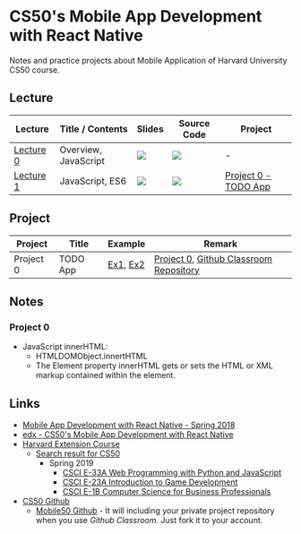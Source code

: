 # CS50's Mobile App Development with React Native
Notes and practice projects about Mobile Application of Harvard University CS50 course.

## Lecture

Lecture|Title / Contents|Slides|Source Code|Project
-------|----------------|------|-----------|-------
[Lecture 0](https://video.cs50.net/mobile/2018/spring/lectures/0)|Overview, JavaScript|[![](https://cdn1.iconfinder.com/data/icons/education-set-4/512/presentation-24.png)](http://cdn.cs50.net/mobile/2018/spring/lectures/0/lecture0.pdf)|[![](https://cdn.iconscout.com/icon/premium/png-24-thumb/code-316-739418.png)](http://cdn.cs50.net/mobile/2018/spring/lectures/0/src0.zip)|-
[Lecture 1](https://video.cs50.net/mobile/2018/spring/lectures/1)|JavaScript, ES6|[![](https://cdn1.iconfinder.com/data/icons/education-set-4/512/presentation-24.png)](http://cdn.cs50.net/mobile/2018/spring/lectures/1/lecture1.pdf)|[![](https://cdn.iconscout.com/icon/premium/png-24-thumb/code-316-739418.png)](http://cdn.cs50.net/mobile/2018/spring/lectures/1/src1.zip)|[Project 0 - TODO App](http://docs.cs50.net/mobile/2018/m/projects/0/project0.html)

## Project

Project  |Title   |Example|Remark
---------|--------|-------|-------
Project 0|TODO App|[Ex1](https://github.com/GeekNabil/Todo-VanillaJS/blob/master/script.js), [Ex2](https://github.com/jhhayashi/react-native-course/tree/master/project0/solution)|[Project 0](https://cs50.github.io/mobile/projects/0), [Github Classroom Repository](https://github.com/mobile50/project0-daviddwlee84)


## Notes

### Project 0

* JavaScript innerHTML:
	* HTMLDOMObject.innertHTML
	* The Element property innerHTML gets or sets the HTML or XML markup contained within the element.


## Links

* [Mobile App Development with React Native - Spring 2018](https://cs50.github.io/mobile/)
* [edx - CS50's Mobile App Development with React Native](https://www.edx.org/course/cs50s-mobile-app-development-with-react-native)
* [Harvard Extension Course](https://www.extension.harvard.edu/)
	* [Search result for CS50](https://www.extension.harvard.edu/course-catalog/courses?keyword=cs50)
		* Spring 2019
			* [CSCI E-33A Web Programming with Python and JavaScript](https://www.extension.harvard.edu/course-catalog/courses/web-programming-with-python-and-javascript/25184?keyword=cs50)
			* [CSCI E-23A Introduction to Game Development](https://www.extension.harvard.edu/course-catalog/courses/introduction-to-game-development/25183?keyword=cs50)
			* [CSCI E-1B Computer Science for Business Professionals](https://www.extension.harvard.edu/course-catalog/courses/computer-science-for-business-professionals/25393?keyword=cs50)
* [CS50 Github](https://github.com/cs50)
	* [Mobile50 Github](https://github.com/mobile50) - It will including your private project repository when you use *Github Classroom*. Just fork it to your account.

